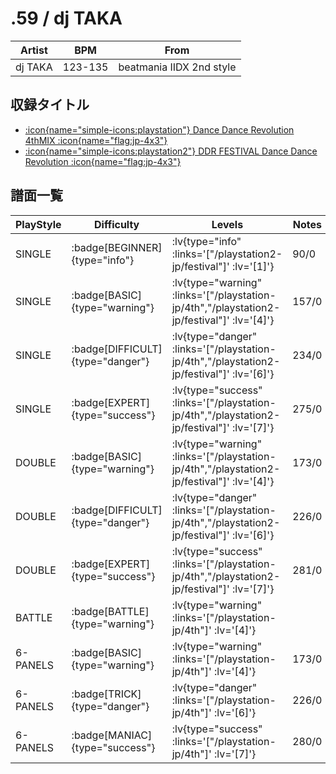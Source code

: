 # .59 / dj TAKA

|Artist|BPM|From|
|------|---|----|
|dj TAKA|123-135|beatmania IIDX 2nd style|

## 収録タイトル

- [ :icon{name="simple-icons:playstation"} Dance Dance Revolution 4thMIX :icon{name="flag:jp-4x3"} ](/playstation-jp/4th)
- [ :icon{name="simple-icons:playstation2"} DDR FESTIVAL Dance Dance Revolution :icon{name="flag:jp-4x3"} ](/playstation2-jp/festival)

## 譜面一覧

|PlayStyle|Difficulty|Levels|Notes|Movie|
|---------|----------|------|-----|-----|
|SINGLE| :badge[BEGINNER]{type="info"} | :lv{type="info" :links='["/playstation2-jp/festival"]' :lv='[1]'} |90/0||
|SINGLE| :badge[BASIC]{type="warning"} | :lv{type="warning" :links='["/playstation-jp/4th","/playstation2-jp/festival"]' :lv='[4]'} |157/0||
|SINGLE| :badge[DIFFICULT]{type="danger"} | :lv{type="danger" :links='["/playstation-jp/4th","/playstation2-jp/festival"]' :lv='[6]'} |234/0||
|SINGLE| :badge[EXPERT]{type="success"} | :lv{type="success" :links='["/playstation-jp/4th","/playstation2-jp/festival"]' :lv='[7]'} |275/0||
|DOUBLE| :badge[BASIC]{type="warning"} | :lv{type="warning" :links='["/playstation-jp/4th","/playstation2-jp/festival"]' :lv='[4]'} |173/0||
|DOUBLE| :badge[DIFFICULT]{type="danger"} | :lv{type="danger" :links='["/playstation-jp/4th","/playstation2-jp/festival"]' :lv='[6]'} |226/0||
|DOUBLE| :badge[EXPERT]{type="success"} | :lv{type="success" :links='["/playstation-jp/4th","/playstation2-jp/festival"]' :lv='[7]'} |281/0||
|BATTLE| :badge[BATTLE]{type="warning"} | :lv{type="warning" :links='["/playstation-jp/4th"]' :lv='[4]'} |||
|6-PANELS| :badge[BASIC]{type="warning"} | :lv{type="warning" :links='["/playstation-jp/4th"]' :lv='[4]'} |173/0||
|6-PANELS| :badge[TRICK]{type="danger"} | :lv{type="danger" :links='["/playstation-jp/4th"]' :lv='[6]'} |226/0||
|6-PANELS| :badge[MANIAC]{type="success"} | :lv{type="success" :links='["/playstation-jp/4th"]' :lv='[7]'} |280/0||
